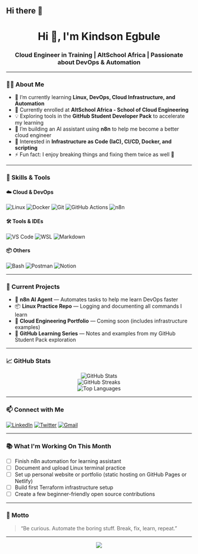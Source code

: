 ## Hi there 👋

<h1 align="center">Hi 👋, I'm Kindson Egbule</h1>
<h3 align="center">Cloud Engineer in Training | AltSchool Africa | Passionate about DevOps & Automation</h3>

---

### 🧑‍💻 About Me

- 🌱 I’m currently learning **Linux, DevOps, Cloud Infrastructure, and Automation**
- 🧠 Currently enrolled at **AltSchool Africa - School of Cloud Engineering**
- 💡 Exploring tools in the **GitHub Student Developer Pack** to accelerate my learning
- 🔭 I’m building an AI assistant using **n8n** to help me become a better cloud engineer
- 📌 Interested in **Infrastructure as Code (IaC), CI/CD, Docker, and scripting**
- ⚡ Fun fact: I enjoy breaking things and fixing them twice as well 🚀

---

### 💼 Skills & Tools

#### ☁️ Cloud & DevOps
![Linux](https://img.shields.io/badge/Linux-FCC624?logo=linux&logoColor=black&style=for-the-badge)
![Docker](https://img.shields.io/badge/Docker-2496ED?logo=docker&logoColor=white&style=for-the-badge)
![Git](https://img.shields.io/badge/Git-F05032?logo=git&logoColor=white&style=for-the-badge)
![GitHub Actions](https://img.shields.io/badge/GitHub_Actions-2088FF?logo=githubactions&logoColor=white&style=for-the-badge)
![n8n](https://img.shields.io/badge/n8n-FF6D00?logo=n8n&logoColor=white&style=for-the-badge)

#### 🛠️ Tools & IDEs
![VS Code](https://img.shields.io/badge/VS_Code-007ACC?logo=visualstudiocode&logoColor=white&style=for-the-badge)
![WSL](https://img.shields.io/badge/WSL-008080?style=for-the-badge&logo=windows&logoColor=white)
![Markdown](https://img.shields.io/badge/Markdown-000000?logo=markdown&style=for-the-badge)

#### 📦 Others
![Bash](https://img.shields.io/badge/Bash-121011?logo=gnubash&logoColor=white&style=for-the-badge)
![Postman](https://img.shields.io/badge/Postman-FF6C37?logo=postman&logoColor=white&style=for-the-badge)
![Notion](https://img.shields.io/badge/Notion-000000?logo=notion&logoColor=white&style=for-the-badge)

---

### 📘 Current Projects

- 🧠 **n8n AI Agent** — Automates tasks to help me learn DevOps faster
- 📦 **Linux Practice Repo** — Logging and documenting all commands I learn
- 📂 **Cloud Engineering Portfolio** — Coming soon (includes infrastructure examples)
- 📌 **GitHub Learning Series** — Notes and examples from my GitHub Student Pack exploration

---

### 📈 GitHub Stats

<p align="center">
  <img src="https://github-readme-stats.vercel.app/api?username=Kindee18&show_icons=true&theme=radical" alt="GitHub Stats" />
  <br>
  <img src="https://streak-stats.demolab.com/?user=Kindee18&theme=radical" alt="GitHub Streaks" />
  <br>
  <img src="https://github-readme-stats.vercel.app/api/top-langs/?username=Kindee18&layout=compact&theme=radical" alt="Top Languages" />
</p>


---

### 📫 Connect with Me

[![LinkedIn](https://img.shields.io/badge/LinkedIn-%230077B5?style=for-the-badge&logo=linkedin&logoColor=white)](https://www.linkedin.com/in/kindson-egbule-6b5768308)
[![Twitter](https://img.shields.io/badge/x-%231DA1F2?style=for-the-badge&logo=x&logoColor=white)](https://(https://x.com/n_kindson))
[![Gmail](https://img.shields.io/badge/Gmail-D14836?style=for-the-badge&logo=gmail&logoColor=white)](mailto:kindsonegbule18@gmail.com)

---

### 📚 What I'm Working On This Month

- [ ] Finish n8n automation for learning assistant  
- [ ] Document and upload Linux terminal practice  
- [ ] Set up personal website or portfolio (static hosting on GitHub Pages or Netlify)  
- [ ] Build first Terraform infrastructure setup  
- [ ] Create a few beginner-friendly open source contributions  

---

### 🧠 Motto
> “Be curious. Automate the boring stuff. Break, fix, learn, repeat.”

---

<p align="center">
  <img src="https://readme-typing-svg.herokuapp.com?font=Fira+Code&duration=2000&pause=1000&center=true&width=435&lines=Cloud+Engineer+in+Training;Linux+Lover;Open+Source+Enthusiast;Always+Learning+Something+New" />
</p>

<!--
**Kindee18/Kindee18** is a ✨ _special_ ✨ repository because its `README.md` (this file) appears on your GitHub profile.

Here are some ideas to get you started:

- 🔭 I’m currently working on ...
- 🌱 I’m currently learning ...
- 👯 I’m looking to collaborate on ...
- 🤔 I’m looking for help with ...
- 💬 Ask me about ...
- 📫 How to reach me: ...
- 😄 Pronouns: ...
- ⚡ Fun fact: ...
-->

